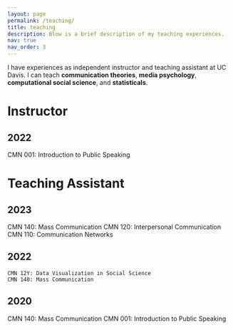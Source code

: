 ```yaml
---
layout: page
permalink: /teaching/
title: teaching
description: Blow is a brief description of my teaching experiences.
nav: true
nav_order: 3
---
```


I have experiences as independent instructor and teaching assistant at UC Davis.
I can teach **communication theories**, **media psychology**, **computational social science**, and **statisticals**.

<h1>Instructor</h1>
  <h2 class="year">2022</h2>
    CMN 001: Introduction to Public Speaking 
    
<h1>Teaching Assistant</h1>
  <h2 class="year">2023</h2>
    CMN 140: Mass Communication
    CMN 120: Interpersonal Communication
    CMN 110: Communication Networks

  <h2 class="year">2022</h2>
    
    CMN 12Y: Data Visualization in Social Science
    CMN 140: Mass Communication
    
  <h2 class="year">2020</h2>
    CMN 140: Mass Communication
    CMN 001: Introduction to Public Speaking 


